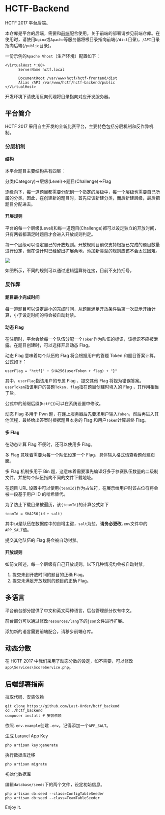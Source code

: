 # HCTF-Backend

HCTF 2017 平台后端。

本仓库是平台的后端，需要和[前端](https://github.com/Last-Order/hctf_backend)配合使用，关于前端的部署请参见前端仓库。在使用时，请使用`Nginx`或`Apache`等服务器将根目录指向前端(`/dist`目录)，`/API`目录指向后端(`/public`目录)。

一份示例的`Apache Vhost`（生产环境）配置如下：
```
<VirtualHost *:80>
      ServerName hctf.local

      DocumentRoot /var/www/hctf/hctf-frontend/dist
      Alias /API /var/www/hctf/hctf-backend/public
</VirtualHost>
```

开发环境下请使用反向代理将目录指向对应开发服务器。

## 平台简介

HCTF 2017 采用自主开发的全新比赛平台，主要特色包括分层机制和反作弊机制。

### 分层机制
#### 结构

本平台题目主要结构共有四层：

分类(Category)->层级(Level)->题目(Challenge)->Flag

逐级向下，每一道题目都需要分配到一个指定的层级中，每一个层级也需要自己所属的分类。因此，在创建新的题目时，首先应该新建分类，而后新建层级，最后把题目分配进去。

#### 开层规则

平台的每一个层级(Level)和每一道题目(Challenge)都可以设定独立的开放时间，只有两者都满足时题目才会进入开放规则判定。

每一个层级可以设定自己的开放规则。开放规则目前仅支持根据已完成的题目数量进行设定，但在设计时已经留出扩展余地，添加新类型的规则应该不会太过困难。

![](http://ww1.sinaimg.cn/large/e985a6f7ly1foq6gjvxn6g211d0k57jl.gif)

如图所示，不同的规则可以通过逻辑运算符连接，目前不支持括号。

### 反作弊

#### 题目最小完成时间

每一道题目可以设定最小的完成时间，从题目满足开放条件后第一次显示开始计算，小于设定时间的将会被自动封禁。

#### 动态 Flag

在注册时，平台会给每一个队伍分配一个`Token`作为队伍的标识，该标识不应被泄露。在题目创建时，可以选择开启动态 Flag。

动态 Flag 意味着每个队伍的 Flag 将会根据用户的答题 Token 和题目答案计算。公式如下： 

`userFlag = "hctf{" + SHA256(userToken + flag) + "}"`

其中，`userFlag`指该用户的专属 Flag ，提交其他 Flag 将视为错误答案。`userToken`指该用户的答题`Token`，`flag`指在题目创建时填入的 Flag ，其作用相当于盐。

公式中的前缀后缀(`hctf{}`)可以在系统设置中修改。

动态 Flag 多用于 Pwn 题，在连上服务器后先要求用户输入`Token`，然后再进入其他流程，最终给出答案时根据题目本身的 Flag 和用户`Token`计算最终 Flag。

#### 多 Flag

在动态计算 Flag 不便时，还可以使用多 Flag。

多 Flag 意味着需要为每一个队伍设定一个 Flag，具体输入格式请查看题创建页面。

多 Flag 机制多用于 Bin 题，这意味着需要事先编译好多于参赛队伍数量的二级制文件，并把每个队伍指向不同的文件下载地址。

在题目 URL 设置中可以使用`{teamId}`作为占位符，在展示给用户时该占位符将会被一段基于用户 ID 的哈希替代。

为了防止下载目录被遍历，该`{teamId}`的计算公式如下

`teamId = SHA256(id + salt)`

其中`id`是队伍在数据库中的自增主键，`salt`为盐，**请务必更改**`.env`文件中的`APP_SALT`值。

提交其他队伍的 Flag 将会被自动封禁。

#### 开放规则

如前文所述，每一个层级有自己开放规则。以下几种情况均会被自动封禁。

1. 提交未到开放时间的题目的正确 Flag。
2. 提交未满足开放规则的题目的正确 Flag。

## 多语言

平台前台部分提供了中文和英文两种语言，后台管理部分仅有中文。

前台部分可以通过修改`resources/lang`下的`json`文件进行扩展。

添加新的语言需要前端配合，请移步前端仓库。

## 动态分数

在 HCTF 2017 中我们采用了动态分数的设定，如不需要，可以修改`app\Services\ScoreService.php`。

## 后端部署指南

拉取代码、安装依赖

```
git clone https://github.com/Last-Order/hctf_backend
cd ./hctf_backend
composer install # 安装依赖
```

依照`.env.example`创建 `.env`。记得添加一个`APP_SALT`。

生成 Laravel App Key

`php artisan key:generate`

执行数据库迁移

`php artisan migrate`

初始化数据库

编辑`database/seeds`下的两个文件，设定初始信息。

```
php artisan db:seed --class=ConfigTableSeeder
php artisan db:seed --class=TeamTableSeeder
```

Enjoy it.